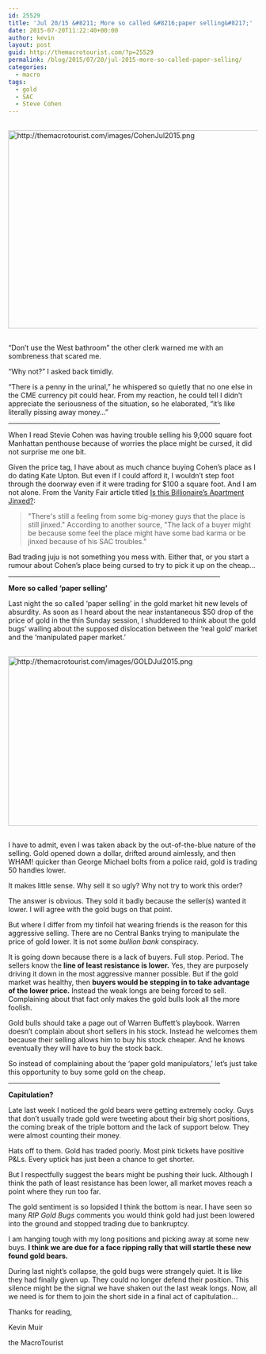 ```yaml
---
id: 25529
title: 'Jul 20/15 &#8211; More so called &#8216;paper selling&#8217;'
date: 2015-07-20T11:22:40+00:00
author: kevin
layout: post
guid: http://themacrotourist.com/?p=25529
permalink: /blog/2015/07/20/jul-2015-more-so-called-paper-selling/
categories:
  - macro
tags:
  - gold
  - SAC
  - Steve Cohen
---
```


  <img src="http://themacrotourist.com/images/CohenJul2015.png" style="margin:30px auto;display:block;" alt="http://themacrotourist.com/images/CohenJul2015.png" width="600" height="400">

&#8220;Don&#8217;t use the West bathroom&#8221; the other clerk warned me with an sombreness that scared me.

&#8220;Why not?&#8221; I asked back timidly.

&#8220;There is a penny in the urinal,&#8221; he whispered so quietly that no one else in the CME currency pit could hear. From my reaction, he could tell I didn&#8217;t appreciate the seriousness of the situation, so he elaborated, &#8220;it&#8217;s like literally pissing away money&#8230;&#8221;

<hr size="3" width="85%" />

When I read Stevie Cohen was having trouble selling his 9,000 square foot Manhattan penthouse because of worries the place might be cursed, it did not surprise me one bit. 

Given the price tag, I have about as much chance buying Cohen&#8217;s place as I do dating Kate Upton. But even if I could afford it, I wouldn&#8217;t step foot through the doorway even if it were trading for $100 a square foot. And I am not alone. From the Vanity Fair article titled [Is this Billionaire&#8217;s Apartment Jinxed?](http://www.vanityfair.com/news/2015/07/steve-cohen-billionaires-apartment-jinxed?mbid=social_twitter):

> "There's still a feeling from some big-money guys that the place is still jinxed." According to another source, "The lack of a buyer might be because some feel the place might have some bad karma or be jinxed because of his SAC troubles."

Bad trading juju is not something you mess with. Either that, or you start a rumour about Cohen&#8217;s place being cursed to try to pick it up on the cheap&#8230; 

<hr size="3" width="85%" />

**More so called &#8216;paper selling&#8217;**

Last night the so called &#8216;paper selling&#8217; in the gold market hit new levels of absurdity. As soon as I heard about the near instantaneous $50 drop of the price of gold in the thin Sunday session, I shuddered to think about the gold bugs&#8217; wailing about the supposed dislocation between the &#8216;real gold&#8217; market and the &#8216;manipulated paper market.&#8217;


  <img src="http://themacrotourist.com/images/GOLDJul2015.png" style="margin:30px auto;display:block;" alt="http://themacrotourist.com/images/GOLDJul2015.png" width="600" height="342">

I have to admit, even I was taken aback by the out-of-the-blue nature of the selling. Gold opened down a dollar, drifted around aimlessly, and then WHAM! quicker than George Michael bolts from a police raid, gold is trading 50 handles lower. 

It makes little sense. Why sell it so ugly? Why not try to work this order? 

The answer is obvious. They sold it badly because the seller(s) wanted it lower. I will agree with the gold bugs on that point.

But where I differ from my tinfoil hat wearing friends is the reason for this aggressive selling. There are no Central Banks trying to manipulate the price of gold lower. It is not some _bullion bank_ conspiracy. 

It is going down because there is a lack of buyers. Full stop. Period. The sellers know the **line of least resistance is lower.** Yes, they are purposely driving it down in the most aggressive manner possible. But if the gold market was healthy, then **buyers would be stepping in to take advantage of the lower price.** Instead the weak longs are being forced to sell. Complaining about that fact only makes the gold bulls look all the more foolish. 

Gold bulls should take a page out of Warren Buffett&#8217;s playbook. Warren doesn&#8217;t complain about short sellers in his stock. Instead he welcomes them because their selling allows him to buy his stock cheaper. And he knows eventually they will have to buy the stock back. 

So instead of complaining about the &#8216;paper gold manipulators,&#8217; let&#8217;s just take this opportunity to buy some gold on the cheap. 

<hr size="3" width="85%" />

**Capitulation?**

Late last week I noticed the gold bears were getting extremely cocky. Guys that don&#8217;t usually trade gold were tweeting about their big short positions, the coming break of the triple bottom and the lack of support below. They were almost counting their money.

Hats off to them. Gold has traded poorly. Most pink tickets have positive P&Ls. Every uptick has just been a chance to get shorter.

But I respectfully suggest the bears might be pushing their luck. Although I think the path of least resistance has been lower, all market moves reach a point where they run too far.

The gold sentiment is so lopsided I think the bottom is near. I have seen so many _RIP Gold Bugs_ comments you would think gold had just been lowered into the ground and stopped trading due to bankruptcy. 

I am hanging tough with my long positions and picking away at some new buys. **I think we are due for a face ripping rally that will startle these new found gold bears.** 

During last night&#8217;s collapse, the gold bugs were strangely quiet. It is like they had finally given up. They could no longer defend their position. This silence might be the signal we have shaken out the last weak longs. Now, all we need is for them to join the short side in a final act of capitulation&#8230;

Thanks for reading,
  
Kevin Muir
  
the MacroTourist